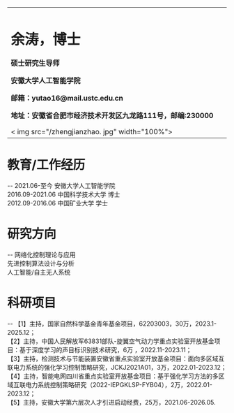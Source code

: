 <table border='0'>
	<tr>
   <td width="75%">
<h1>余涛，博士</h1>
<p><b>硕士研究生导师</b></p >
<p><b>安徽大学人工智能学院</b></p >
<p><b>邮箱：yutao16@mail.ustc.edu.cn</b></p>
<p><b>地址：安徽省合肥市经济技术开发区九龙路111号，邮编:230000</b></p>
</td›
‹td width="25%">
< img src="/zhengjianzhao. jpg" width="100%">
</td>
</tr>
</table>

# 教育/工作经历
 --
 2021.06-至今      安徽大学人工智能学院   
 2016.09-2021.06  中国科学技术大学  博士  
 2012.09-2016.06  中国矿业大学  学士

 # 研究方向
 --
 网络化控制理论与应用  
 先进控制算法设计与分析  
 人工智能/自主无人系统
 
 # 科研项目
 --
 【1】主持，国家自然科学基金青年基金项目，62203003，30万，2023.1-2025.12；     
 【2】主持，中国人民解放军63831部队-旋翼空气动力学重点实验室开放基金项目：基于深度学习的声目标识别技术研究，6万 ，2022.11-2023.11；   
 【3】主持，检测技术与节能装置安徽省重点实验室开放基金项目：面向多区域互联电力系统的强化学习控制策略研究，JCKJ2021A01，3万，2022.01-2023.12；   
 【4】主持，智能电网四川省重点实验室开放基金项目：基于强化学习方法的多区域互联电力系统控制策略研究（2022-IEPGKLSP-FYB04），2万，2022.01-2023.12；    
 【5】主持，安徽大学第六层次人才引进启动经费，25万，2021.06-2026.05.
